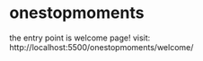 # onestopmoments

the entry point is welcome page!
visit: http://localhost:5500/onestopmoments/welcome/